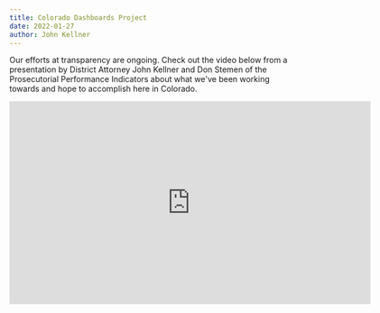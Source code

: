 ```yaml
---
title: Colorado Dashboards Project
date: 2022-01-27
author: John Kellner
---
```

Our efforts at transparency are ongoing.  Check out the video below from a presentation by District Attorney John Kellner and Don Stemen of the Prosecutorial Performance Indicators about what we've been working towards and hope to accomplish here in Colorado.

<iframe width="640" height="360" src="https://www.youtube.com/embed/a3H59BFVQ0c" title="Implementing PPIs: Statewide Implementation and Confronting Cross-Jurisdictional Challenges" frameborder="0" allow="accelerometer; autoplay; clipboard-write; encrypted-media; gyroscope; picture-in-picture" allowfullscreen></iframe>